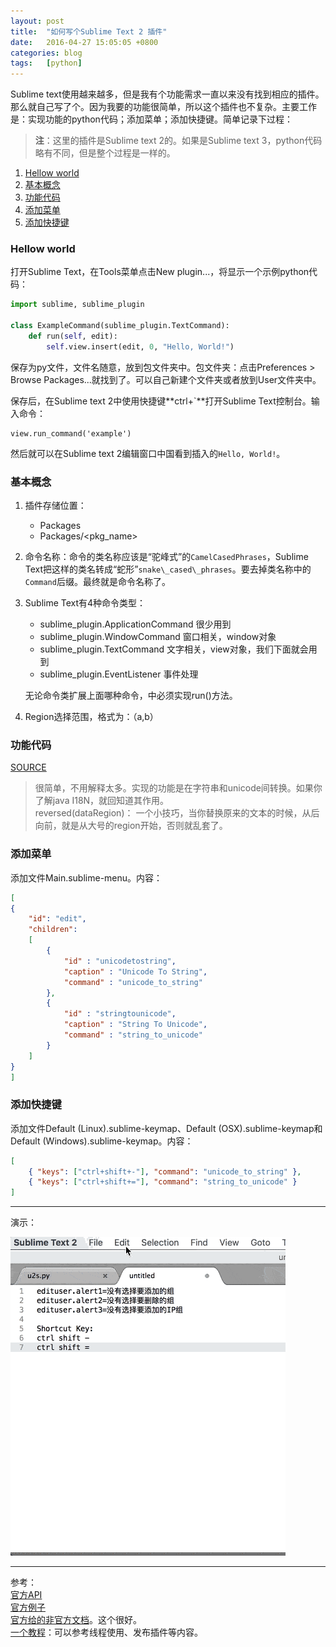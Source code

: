 ```yaml
---
layout: post
title:  "如何写个Sublime Text 2 插件"
date:   2016-04-27 15:05:05 +0800
categories: blog
tags:   [python]
---
```


Sublime text使用越来越多，但是我有个功能需求一直以来没有找到相应的插件。那么就自己写了个。因为我要的功能很简单，所以这个插件也不复杂。主要工作是：实现功能的python代码；添加菜单；添加快捷键。简单记录下过程：

> **注**：这里的插件是Sublime text 2的。如果是Sublime text 3，python代码略有不同，但是整个过程是一样的。

1. [Hellow world](#hellowworld)
2. [基本概念](#basicconcept)
3. [功能代码](#mycode)
4. [添加菜单](#menu)
5. [添加快捷键](#shortcut)

<a name="hellowworld"></a>

### Hellow world

打开Sublime Text，在Tools菜单点击New plugin...，将显示一个示例python代码：

``` python
import sublime, sublime_plugin

class ExampleCommand(sublime_plugin.TextCommand):
    def run(self, edit):
        self.view.insert(edit, 0, "Hello, World!")

```

保存为py文件，文件名随意，放到包文件夹中。包文件夹：点击Preferences > Browse Packages...就找到了。可以自己新建个文件夹或者放到User文件夹中。

保存后，在Sublime text 2中使用快捷键**ctrl+`**打开Sublime Text控制台。输入命令：

    view.run_command('example')

然后就可以在Sublime text 2编辑窗口中国看到插入的`Hello, World!`。

<a name="basicconcept"></a>

### 基本概念

1. 插件存储位置：
    - Packages
    - Packages/\<pkg_name\>

2. 命令名称：命令的类名称应该是“驼峰式”的`CamelCasedPhrases`，Sublime Text把这样的类名转成“蛇形”`snake\_cased\_phrases`。要去掉类名称中的`Command`后缀。最终就是命令名称了。

3. Sublime Text有4种命令类型：
    - sublime_plugin.ApplicationCommand  很少用到
    - sublime_plugin.WindowCommand  窗口相关，window对象
    - sublime_plugin.TextCommand  文字相关，view对象，我们下面就会用到
    - sublime_plugin.EventListener   事件处理
    
    无论命令类扩展上面哪种命令，中必须实现run()方法。

4. Region选择范围，格式为：（a,b）

<a name="mycode"></a>

### 功能代码

[SOURCE](https://github.com/snowyxx/uni2str/blob/master/u2s.py)

> 很简单，不用解释太多。实现的功能是在字符串和unicode间转换。如果你了解java I18N，就回知道其作用。              
> reversed(dataRegion)： 一个小技巧，当你替换原来的文本的时候，从后向前，就是从大号的region开始，否则就乱套了。

<a name="menu"></a>

### 添加菜单

添加文件Main.sublime-menu。内容：

``` json
[
{
    "id": "edit",
    "children":
    [
        {
            "id" : "unicodetostring",
            "caption" : "Unicode To String",
            "command" : "unicode_to_string"
        },
        {
            "id" : "stringtounicode",
            "caption" : "String To Unicode",
            "command" : "string_to_unicode"
        }
    ]
}
]

```

<a name="shortcut"></a>

### 添加快捷键

添加文件Default (Linux).sublime-keymap、Default (OSX).sublime-keymap和Default (Windows).sublime-keymap。内容：

``` json
[
    { "keys": ["ctrl+shift+-"], "command": "unicode_to_string" },
    { "keys": ["ctrl+shift+="], "command": "string_to_unicode" }
]

```
---

演示：

![demo](/images/sublimePluginDemo.gif)

---

参考：                   
[官方API](https://www.sublimetext.com/docs/2/api_reference.html)                  
[官方例子](http://www.sublimetext.com/docs/plugin-examples)                  
[官方给的非官方文档](http://docs.sublimetext.info/en/sublime-text-2/reference/plugins.html)。这个很好。                               
[一个教程](http://code.tutsplus.com/tutorials/how-to-create-a-sublime-text-2-plugin--net-22685)：可以参考线程使用、发布插件等内容。


